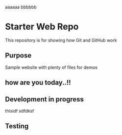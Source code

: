 aaaaaa
bbbbbb
# Starter Web Repo

This repository is for showing how Git and GitHub work

## Purpose

Sample website with plenty of files for demos

## how are you today..!! 

## Development in progress
thisidf 
sdfdksf


## Testing

